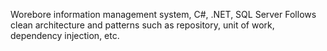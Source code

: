 Worebore information management system, C#, .NET, SQL Server
Follows clean architecture and patterns such as repository, unit of work, dependency injection, etc.
